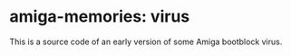 # amiga-memories: virus
This is a source code of an early version of some Amiga bootblock virus.



